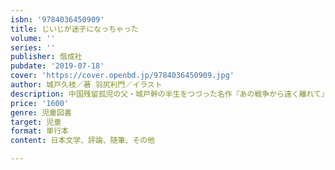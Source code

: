 ```yaml
---
isbn: '9784036450909'
title: じいじが迷子になっちゃった
volume: ''
series: ''
publisher: 偕成社
pubdate: '2019-07-18'
cover: 'https://cover.openbd.jp/9784036450909.jpg'
author: 城戸久枝／著 羽尻利門／イラスト
description: 中国残留孤児の父・城戸幹の半生をつづった名作『あの戦争から遠く離れて』の著者が母となり、子へと家族の歴史を語りつぐ。
price: '1600'
genre: 児童図書
target: 児童
format: 単行本
content: 日本文学、評論、随筆、その他

---
```


